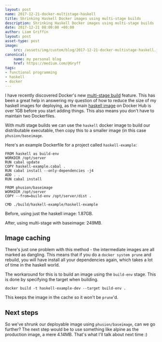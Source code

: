 ```yaml
---
layout: post
name: 2017-12-21-docker-multistage-haskell
title: Shrinking Haskell Docker images using multi-stage builds
description: Shrinking Haskell Docker images using multi-stage builds
date: 2017-12-21 08:00:00 +00:00
author: Liam Griffin
layout: post
asset-type: post
image:
    src: /assets/img/custom/blog/2017-12-21-docker-multistage-haskell.jpg
canonical:
    name: my personal blog
    href: https://medium.com/@Gryff
tags:
- functional programming
- haskell
- docker
---
```


I have recently discovered Docker's new [multi-stage build](https://docs.docker.com/engine/userguide/eng-image/multistage-build/#use-multi-stage-builds) feature. This has been a great help in answering my question of how to reduce the size of my haskell images for deploying, as the main [haskell image](https://hub.docker.com/_/haskell/) on Docker Hub is over 1GB before you start adding things. This also means you don't have to maintain two Dockerfiles.

With multi stage builds we can use the `haskell` docker image to build our distributable executable, then copy this to a smaller image (in this case `phusion/baseimage`.

Here's an example Dockerfile for a project called `haskell-example`:

```
FROM haskell as build-env
WORKDIR /opt/server
RUN cabal update
COPY haskell-example.cabal .
RUN cabal install --only-dependencies -j4
ADD . .
RUN cabal install

FROM phusion/baseimage
WORKDIR /opt/server
COPY --from=build-env /opt/server/dist .

CMD ./build/haskell-example/haskell-example
```

Before, using just the haskell image: 1.87GB.

After, using multi-stage with baseimage: 249MB. 

## Image caching

There's just one problem with this method - the intermediate images are all marked as dangling. This means that if you do a `docker system prune` and rebuild, you will have install all your dependencies again, which takes a lot of time in the haskell world.

The workaround for this is to build an image using the `build-env` stage. This is done by specifying the target when building.

```
docker build -t haskell-example-dev --target build-env .
```

This keeps the image in the cache so it won't be `prune`'d. 

## Next steps

So we've shrunk our deployable image using `phusion/baseimage`, can we go further? The next step would be to use something like alpine as the production image, a mere 4.14MB. That's what I'll talk about next time :) 